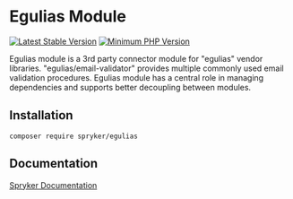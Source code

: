 # Egulias Module
[![Latest Stable Version](https://poser.pugx.org/spryker/egulias/v/stable.svg)](https://packagist.org/packages/spryker/egulias)
[![Minimum PHP Version](https://img.shields.io/badge/php-%3E%3D%208.1-8892BF.svg)](https://php.net/)

Egulias module is a 3rd party connector module for "egulias" vendor libraries.
"egulias/email-validator" provides multiple commonly used email validation procedures.
Egulias module has a central role in managing dependencies and supports better decoupling between modules.

## Installation

```
composer require spryker/egulias
```

## Documentation

[Spryker Documentation](https://docs.spryker.com)
